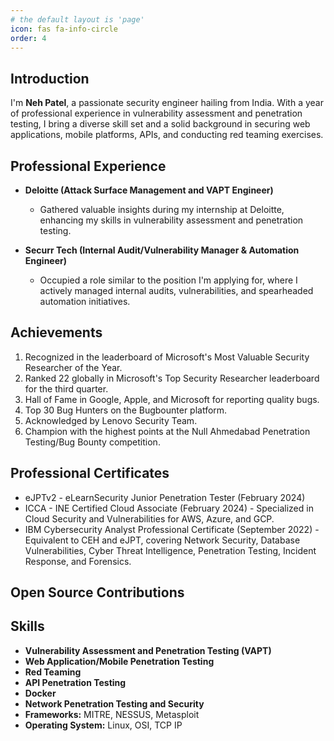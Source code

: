 ```yaml
---
# the default layout is 'page'
icon: fas fa-info-circle
order: 4
---
```



## Introduction
I'm **Neh Patel**, a passionate security engineer hailing from India. With a year of professional experience in vulnerability assessment and penetration testing, I bring a diverse skill set and a solid background in securing web applications, mobile platforms, APIs, and conducting red teaming exercises.

## Professional Experience
- **Deloitte (Attack Surface Management and VAPT Engineer)**
  - Gathered valuable insights during my internship at Deloitte, enhancing my skills in vulnerability assessment and penetration testing.

- **Securr Tech (Internal Audit/Vulnerability Manager & Automation Engineer)**
  - Occupied a role similar to the position I'm applying for, where I actively managed internal audits, vulnerabilities, and spearheaded automation initiatives.


## Achievements
1. Recognized in the leaderboard of Microsoft's Most Valuable Security Researcher of the Year.
2. Ranked 22 globally in Microsoft's Top Security Researcher leaderboard for the third quarter.
3. Hall of Fame in Google, Apple, and Microsoft for reporting quality bugs.
4. Top 30 Bug Hunters on the Bugbounter platform.
5. Acknowledged by Lenovo Security Team.
6. Champion with the highest points at the Null Ahmedabad Penetration Testing/Bug Bounty competition.

## Professional Certificates
  - eJPTv2 - eLearnSecurity Junior Penetration Tester (February 2024)
  - ICCA - INE Certified Cloud Associate (February 2024) - Specialized in Cloud Security and Vulnerabilities for AWS, Azure, and GCP.
  - IBM Cybersecurity Analyst Professional Certificate (September 2022) - Equivalent to CEH and eJPT, covering Network Security, Database Vulnerabilities, Cyber Threat Intelligence, Penetration Testing, Incident Response, and Forensics.

## Open Source Contributions




## Skills
- **Vulnerability Assessment and Penetration Testing (VAPT)**
- **Web Application/Mobile Penetration Testing**
- **Red Teaming**
- **API Penetration Testing**
- **Docker**
- **Network Penetration Testing and Security**
- **Frameworks:** MITRE, NESSUS, Metasploit
- **Operating System:** Linux, OSI, TCP IP